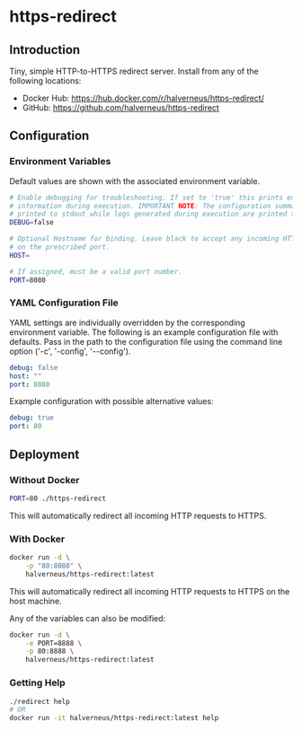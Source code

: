 # https-redirect

## Introduction

Tiny, simple HTTP-to-HTTPS redirect server. Install from any of the following locations:

- Docker Hub: https://hub.docker.com/r/halverneus/https-redirect/
- GitHub: https://github.com/halverneus/https-redirect

## Configuration

### Environment Variables

Default values are shown with the associated environment variable.

```bash
# Enable debugging for troubleshooting. If set to 'true' this prints extra
# information during execution. IMPORTANT NOTE: The configuration summary is
# printed to stdout while logs generated during execution are printed to stderr.
DEBUG=false

# Optional Hostname for binding. Leave black to accept any incoming HTTP request
# on the prescribed port.
HOST=

# If assigned, must be a valid port number.
PORT=8080
```

### YAML Configuration File

YAML settings are individually overridden by the corresponding environment
variable. The following is an example configuration file with defaults. Pass in
the path to the configuration file using the command line option
('-c', '-config', '--config').

```yaml
debug: false
host: ""
port: 8080
```

Example configuration with possible alternative values:

```yaml
debug: true
port: 80
```

## Deployment

### Without Docker

```bash
PORT=80 ./https-redirect
```

This will automatically redirect all incoming HTTP requests to HTTPS.

### With Docker

```bash
docker run -d \
    -p "80:8080" \
    halverneus/https-redirect:latest
```

This will automatically redirect all incoming HTTP requests to HTTPS on the host machine.

Any of the variables can also be modified:

```bash
docker run -d \
    -e PORT=8888 \
    -p 80:8888 \
    halverneus/https-redirect:latest
```

### Getting Help

```bash
./redirect help
# OR
docker run -it halverneus/https-redirect:latest help
```